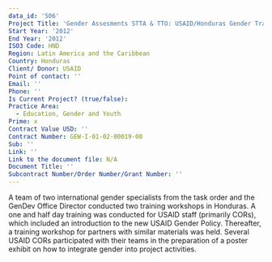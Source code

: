 ```yaml
---
data_id: '506'
Project Title: 'Gender Assesments STTA & TTO: USAID/Honduras Gender Training (TDY 119)'
Start Year: '2012'
End Year: '2012'
ISO3 Code: HND
Region: Latin America and the Caribbean
Country: Honduras
Client/ Donor: USAID
Point of contact: ''
Email: ''
Phone: ''
Is Current Project? (true/false): 
Practice Area:
  - Education, Gender and Youth
Prime: x
Contract Value USD: ''
Contract Number: GEW-I-01-02-00019-00
Sub: ''
Link: ''
Link to the document file: N/A
Document Title: ''
Subcontract Number/Order Number/Grant Number: ''
---
```


A team of two international gender specialists from the task order and the GenDev Office Director conducted two training workshops in Honduras. A one and half day training was conducted for USAID staff (primarily CORs), which included an introduction to the new USAID Gender Policy. Thereafter, a training workshop for partners with similar materials was held. Several USAID CORs participated with their teams in the preparation of a poster exhibit on how to integrate gender into project activities.